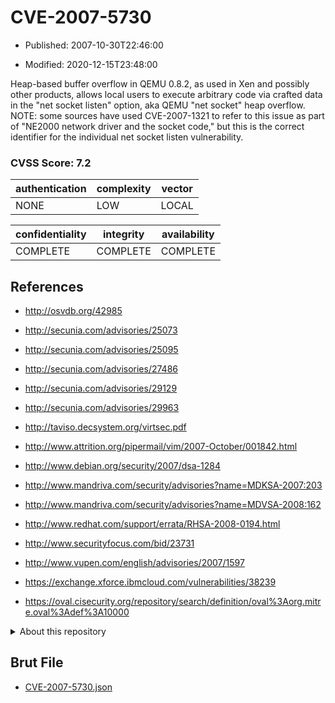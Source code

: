 # CVE-2007-5730

- Published: 2007-10-30T22:46:00

- Modified: 2020-12-15T23:48:00

Heap-based buffer overflow in QEMU 0.8.2, as used in Xen and possibly other products, allows local users to execute arbitrary code via crafted data in the "net socket listen" option, aka QEMU "net socket" heap overflow.  NOTE: some sources have used CVE-2007-1321 to refer to this issue as part of "NE2000 network driver and the socket code," but this is the correct identifier for the individual net socket listen vulnerability.

### CVSS Score: **7.2**

| authentication | complexity | vector |
| --- | --- | --- |
| NONE | LOW | LOCAL |

| confidentiality | integrity | availability |
| --- | --- | --- |
| COMPLETE | COMPLETE | COMPLETE |

## References

* http://osvdb.org/42985

* http://secunia.com/advisories/25073

* http://secunia.com/advisories/25095

* http://secunia.com/advisories/27486

* http://secunia.com/advisories/29129

* http://secunia.com/advisories/29963

* http://taviso.decsystem.org/virtsec.pdf

* http://www.attrition.org/pipermail/vim/2007-October/001842.html

* http://www.debian.org/security/2007/dsa-1284

* http://www.mandriva.com/security/advisories?name=MDKSA-2007:203

* http://www.mandriva.com/security/advisories?name=MDVSA-2008:162

* http://www.redhat.com/support/errata/RHSA-2008-0194.html

* http://www.securityfocus.com/bid/23731

* http://www.vupen.com/english/advisories/2007/1597

* https://exchange.xforce.ibmcloud.com/vulnerabilities/38239

* https://oval.cisecurity.org/repository/search/definition/oval%3Aorg.mitre.oval%3Adef%3A10000

<details>
<summary>About this repository</summary> 

  This repository is part of the project [Live Hack CVE](https://github.com/Live-Hack-CVE). Main website can be found [www.live-hack.org](https://www.live-hack.org) 
  
  Made by [Sn0wAlice](https://github.com/Sn0wAlice) for the people that care about security and need to have a feed of the latest CVEs. Hope you enjoy it, don't forget to star the repo and follow me on [Twitter](https://twitter.com/Sn0wAlice) and [Github](https://github.com/Sn0wAlice). And that is my [personnal website](https://www.alice-snow.me/)

  - [Home Page](https://github.com/Live-Hack-CVE)
  - [Framework](https://github.com/Live-Hack-CVE/cve-framework)
  - [CVE database](https://github.com/Live-Hack-CVE/full_database)
  - [Changelog](https://github.com/Live-Hack-CVE/Changelog)
</details>

## Brut File

* [CVE-2007-5730.json](https://raw.githubusercontent.com/Live-Hack-CVE/full_database/main/cves/2007/CVE-2007-5730.json)

